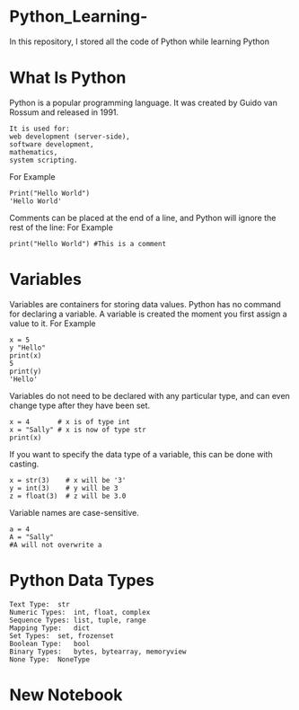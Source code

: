 # Python_Learning-
In this repository, I stored all the code of Python while learning Python 

# What Is Python 
Python is a popular programming language. It was created by Guido van Rossum and released in 1991.
```
It is used for:
web development (server-side),
software development,
mathematics,
system scripting.
```
For Example 
```
Print("Hello World")
'Hello World'
```
Comments can be placed at the end of a line, and Python will ignore the rest of the line:
For Example 
```
print("Hello World") #This is a comment
```
# Variables 
Variables are containers for storing data values.
Python has no command for declaring a variable.
A variable is created the moment you first assign a value to it.
For Example 
```
x = 5
y "Hello"
print(x)
5
print(y)
'Hello'
```
Variables do not need to be declared with any particular type, and can even change type after they have been set.
```
x = 4       # x is of type int
x = "Sally" # x is now of type str
print(x)
```
If you want to specify the data type of a variable, this can be done with casting.
```
x = str(3)    # x will be '3'
y = int(3)    # y will be 3
z = float(3)  # z will be 3.0
```
Variable names are case-sensitive.
```
a = 4
A = "Sally"
#A will not overwrite a
```
# Python Data Types 
```
Text Type:	str
Numeric Types:	int, float, complex
Sequence Types:	list, tuple, range
Mapping Type:	dict
Set Types:	set, frozenset
Boolean Type:	bool
Binary Types:	bytes, bytearray, memoryview
None Type:	NoneType
```
# New Notebook







